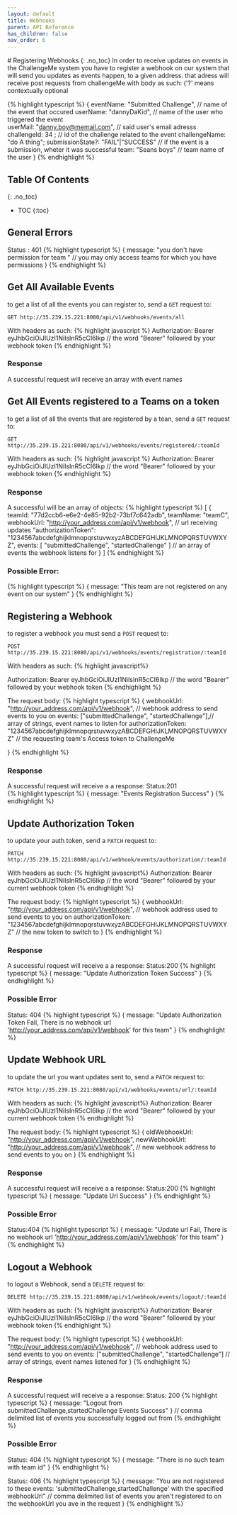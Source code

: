 ```yaml
---
layout: default
title: Webhooks
parent: API Reference
has_children: false
nav_order: 6
---
```

<link rel='stylesheet' href='teams.css'>
# Registering Webhooks
{: .no_toc}
In order to receive updates on events in the ChallengeMe system you have to register a webhook on our system that will send you updates as events happen, to a given address.  
that adress will receive post requests from challengeMe with body as such: ('?' means contextually optional  

{% highlight typescript %}
{
  eventName: "Submitted Challenge", // name of the event that occured
  userName: "dannyDaKid", // name of the user who triggered the event  
  userMail: "danny.boy@memail.com", // said user's email adresss 
  challengeId: 34 ; // id of the challenge related to the event
  challengeName: "do A thing";
  submissionState?: "FAIL"|"SUCCESS" // if the event is a submission, wheter it was successful 
  team: "Seans boys" // team name of the user
}
{% endhighlight %}

## Table Of Contents
{: .no_toc}
- TOC
{:toc}




## General Errors
Status : 401
{% highlight typescript %}
{
    message: "you don't have permission for team <teamId>" // you may only access teams for which you have permissions
}
{% endhighlight %}
  
## Get All Available Events 
to get a list of all the events you can register to, send a `GET` request to:
```
GET http://35.239.15.221:8080/api/v1/webhooks/events/all
```
With headers as such: 
{% highlight javascript %}
Authorization: Bearer eyJhbGciOiJIUzI1NiIsInR5cCI6Ikp // the word "Bearer" followed by your webhook token
{% endhighlight %}

### Response
A successful request will receive an array with event names


## Get All Events registered to a Teams on a token 
to get a list of all the events that are registered by a tean, send a `GET` request to:
```
GET http://35.239.15.221:8080/api/v1/webhooks/events/registered/:teamId
```
With headers as such: 
{% highlight javascript %}
Authorization: Bearer eyJhbGciOiJIUzI1NiIsInR5cCI6Ikp // the word "Bearer" followed by your webhook token
{% endhighlight %}

### Response
A successful will be an array of objects:
{% highlight typescript %}
[
    {
        teamId: "77d2ccb6-e6e2-4e85-92b2-73bf7c642adb", 
        teamName: "teamC",
        webhookUrl: "http://your_address.com/api/v1/webhook", // url receiving updates
        "authorizationToken": "1234567abcdefghijklmnopqrstuvwxyzABCDEFGHIJKLMNOPQRSTUVWXYZ", 
        events: [
            "submittedChallenge",
            "startedChallenge"
        ] // an array of events the webhook listens for
    }
]
{% endhighlight %}

### Possible Error:
{% highlight typescript %}
{
    message: "This team are not registered on any event on our system"
}
{% endhighlight %}


## Registering a Webhook
to register a webhook you must send a `POST` request to:
```
POST http://35.239.15.221:8080/api/v1/webhooks/events/registration/:teamId
```
With headers as such: 
{% highlight javascript%}

Authorization: Bearer eyJhbGciOiJIUzI1NiIsInR5cCI6Ikp // the word "Bearer" followed by your webhook token
{% endhighlight %}

The request body:
{% highlight typescript %}
{
    webhookUrl: "http://your_address.com/api/v1/webhook", 
    // webhook address to send events to you on
    events: ["submittedChallenge", "startedChallenge"],// array of strings, event names to listen for
    authorizationToken: "1234567abcdefghijklmnopqrstuvwxyzABCDEFGHIJKLMNOPQRSTUVWXYZ" 
    // the requesting team's Access token to ChallengeMe

}
{% endhighlight %}

### Response
A successful request will receive a a response:
Status:201  
{% highlight typescript %}
{
    message: "Events Registration Success"
}
{% endhighlight %}

## Update Authorization Token
to update your auth token, send a `PATCH` request to:
```
PATCH http://35.239.15.221:8080/api/v1/webhook/events/authorization/:teamId
```
With headers as such: 
{% highlight javascript%}
Authorization: Bearer eyJhbGciOiJIUzI1NiIsInR5cCI6Ikp // the word "Bearer" followed by your current webhook token
{% endhighlight %}

The request body:
{% highlight typescript %}
{
    webhookUrl: "http://your_address.com/api/v1/webhook", // webhook address used to send events to you on
    authorizationToken: "1234567abcdefghijklmnopqrstuvwxyzABCDEFGHIJKLMNOPQRSTUVWXYZ" // the new token to switch to
}
{% endhighlight %}

### Response
A successful request will receive a a response:
Status:200
{% highlight typescript %}
{
    message: "Update Authorization Token Success"
}
{% endhighlight %}

### Possible Error
Status: 404
{% highlight typescript %}
{
    message: "Update Authorization Token Fail, There is no webhook url 'http://your_address.com/api/v1/webhook' for this team"
}
{% endhighlight %}

## Update Webhook URL
to update the url you want updates sent to, send a `PATCH` request to:
```
PATCH http://35.239.15.221:8080/api/v1/webhooks/events/url/:teamId
```
With headers as such: 
{% highlight javascript%}
Authorization: Bearer eyJhbGciOiJIUzI1NiIsInR5cCI6Ikp // the word "Bearer" followed by your current webhook token
{% endhighlight %}

The request body:
{% highlight typescript %}
{
    oldWebhookUrl: "http://your_address.com/api/v1/webhook",
    newWebhookUrl: "http://your_address.com/api/v1/webhook", // new webhook address to send events to you on
}
{% endhighlight %}

### Response
A successful request will receive a a response:
Status:200
{% highlight typescript %}
{
    message: "Update Url Success"
}
{% endhighlight %}

### Possible Error
Status:404
{% highlight typescript %}
{
    message: "Update url Fail, There is no webhook url 'http://your_address.com/api/v1/webhook' for this team"
}
{% endhighlight %}



## Logout a Webhook
to logout a Webhook, send a `DELETE` request to:
```
DELETE http://35.239.15.221:8080/api/v1/webhook/events/logout/:teamId
```
With headers as such: 
{% highlight javascript%}
Authorization: Bearer eyJhbGciOiJIUzI1NiIsInR5cCI6Ikp // the word "Bearer" followed by your webhook token
{% endhighlight %}

The request body:
{% highlight typescript %}
{
    webhookUrl: "http://your_address.com/api/v1/webhook", // webhook address used to send events to you on
    events: ["submittedChallenge", "startedChallenge"] 
    // array of strings, event names listened for
}
{% endhighlight %}


### Response
A successful request will receive a a response:
Status: 200
{% highlight typescript %}
{
  message: "Logout from submittedChallenge,startedChallenge Events Success"
} // comma delimited list of events you successfully logged out from 
{% endhighlight %}

### Possible Error
Status: 404
{% highlight typescript %}
{
    message: "There is no such team with <wrongTeamId> team id"
}
{% endhighlight %}

Status: 406
{% highlight typescript %}
{
    message: "You are not registered to these events: 'submittedChallenge,startedChallenge' with the specified webhookUrl" 
    // comma delimited list of events you aren't registered to on the webhookUrl you ave in the request
}
{% endhighlight %}
